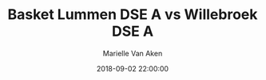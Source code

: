 ---
layout: album
title: Basket Lummen DSE A vs Willebroek DSE A
description: Geniet nog even na van alle acties uit de wedstrijd van de Dames A tegen Willebroek.
date: 2018-09-02 22:00:00
cover: /albums/2018-09-02-Basket-Lummen-DSEA-willebroek-DSEA/thumbnails/DSC_0252.JPG
author: Marielle Van Aken
pagination: 
  enabled: true  
  images: true
  imageLayout: image
  itemsPerPage: 32
---